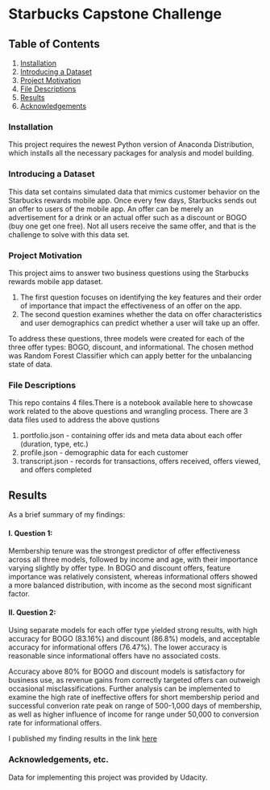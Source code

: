# Starbucks Capstone Challenge

## Table of Contents
1. [Installation](#installation)
2. [Introducing a Dataset](#dataset-introduction)
3. [Project Motivation](#project-motivation)
4. [File Descriptions](#files)
5. [Results](#results)
6. [Acknowledgements](#license)

### Installation <a name="installation"></a>
This project requires the newest Python version of Anaconda Distribution, which installs all the necessary packages for analysis and model building.

### Introducing a Dataset <a name="dataset-introduction"></a>
This data set contains simulated data that mimics customer behavior on the Starbucks rewards mobile app. Once every few days, Starbucks sends out an offer to users of the mobile app. An offer can be merely an advertisement for a drink or an actual offer such as a discount or BOGO (buy one get one free). Not all users receive the same offer, and that is the challenge to solve with this data set.
 
### Project Motivation <a name="project-motivation"></a>
This project aims to answer two business questions using the Starbucks rewards mobile app dataset. 

1. The first question focuses on identifying the key features and their order of importance that impact the effectiveness of an offer on the app. 
2. The second question examines whether the data on offer characteristics and user demographics can predict whether a user will take up an offer. 

To address these questions, three models were created for each of the three offer types: BOGO, discount, and informational. The chosen method was Random Forest Classifier which can apply better for the unbalancing state of data.

### File Descriptions <a name="files"></a>
This repo contains 4 files.There is a notebook available here to showcase work related to the above questions and wrangling process. There are 3 data files used to address the above qustions
1. portfolio.json - containing offer ids and meta data about each offer (duration, type, etc.)
2. profile.json - demographic data for each customer
3. transcript.json - records for transactions, offers received, offers viewed, and offers completed

## Results<a name="results"></a>

As a brief summary of my findings:
#### I. Question 1:
Membership tenure was the strongest predictor of offer effectiveness across all three models, followed by income and age, with their importance varying slightly by offer type. In BOGO and discount offers, feature importance was relatively consistent, whereas informational offers showed a more balanced distribution, with income as the second most significant factor.

#### II. Question 2:

Using separate models for each offer type yielded strong results, with high accuracy for BOGO (83.16%) and discount (86.8%) models, and acceptable accuracy for informational offers (76.47%). The lower accuracy is reasonable since informational offers have no associated costs.

Accuracy above 80% for BOGO and discount models is satisfactory for business use, as revenue gains from correctly targeted offers can outweigh occasional misclassifications. Further analysis can be implemented to examine the high rate of ineffective offers for short membership period and successful converion rate peak on range of 500-1,000 days of membership, as well as higher influence of income for range under 50,000 to conversion rate for informational offers.

I published my finding results in the link [here](<https://scarlettstarbucks.blogspot.com/2023/05/udacity-data-science-nano-degree.html>)

### Acknowledgements, etc.<a name="license"></a>

Data for implementing this project was provided by Udacity.
